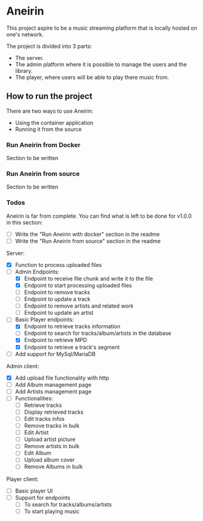 # Aneirin
This project aspire to be a music streaming platform that is locally hosted on one's network.

The project is divided into 3 parts:
- The server.
- The admin platform where it is possible to manage the users and the library.
- The player, where users will be able to play there music from.

## How to run the project
There are two ways to use Aneirin:
- Using the container application
- Running it from the source

### Run Aneirin from Docker
Section to be written
### Run Aneirin from source
Section to be written

### Todos
Aneirin is far from complete. You can find what is left to be done for v1.0.0 in this section:

- [ ] Write the "Run Aneirin with docker" section in the readme
- [ ] Write the "Run Aneirin from source" section in the readme  

Server: 

- [x] Function to process uploaded files
- [ ] Admin Endpoints:
  - [x] Endpoint to receive file chunk and write it to the file
  - [x] Endpoint to start processing uploaded files
  - [ ] Endpoint to remove tracks
  - [ ] Endpoint to update a track
  - [ ] Endpoint to remove artists and related work
  - [ ] Endpoint to update an artist
- [ ] Basic Player endpoints:
  - [x] Endpoint to retrieve tracks information
  - [ ] Endpoint to search for tracks/album/artists in the database
  - [x] Endpoint to retrieve MPD
  - [x] Endpoint to retrieve a track's segment
- [ ] Add support for MySql/MariaDB

Admin client:
- [x] Add upload file functionality with http
- [ ] Add Album management page
- [ ] Add Artists management page
- [ ] Functionalities:
  - [ ] Retrieve tracks
  - [ ] Display retrieved tracks
  - [ ] Edit tracks infos
  - [ ] Remove tracks in bulk
  - [ ] Edit Artist
  - [ ] Upload artist picture
  - [ ] Remove artists in bulk
  - [ ] Edit Album
  - [ ] Upload album cover
  - [ ] Remove Albums in bulk

Player client:
- [ ] Basic player UI
- [ ] Support for endpoints
  - [ ] To search for tracks/albums/artists
  - [ ] To start playing music
